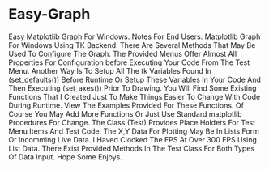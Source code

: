 # Easy-Graph
Easy Matplotlib Graph For Windows.
Notes For End Users:
Matplotlib Graph For Windows Using TK Backend.
There Are Several Methods That May Be Used To Configure The Graph.
The Provided Menus Offer Almost All Properties For Configuration before
Executing Your Code From The Test Menu. Another Way Is To Setup All The
tk Variables Found In (set_defaults()) Before Runtime Or Setup These Variables
In Your Code And Then Executing (set_axes()) Prior To Drawing. You Will Find Some
Existing Functions That I Created Just To Make Things Easier To Change With
Code During Runtime. View The Examples Provided For These Functions. Of Course
You May Add More Functions Or Just Use Standard matplotlib Procedures For Change.
The Class (Test) Provides Place Holders For Test Menu Items And Test Code.
The X,Y Data For Plotting May Be In Lists Form Or Incomming Live Data.
I Haved Clocked The FPS At Over 300 FPS Using List Data. There Exist Provided
Methods In The Test Class For Both Types Of Data Input. Hope Some Enjoys.
